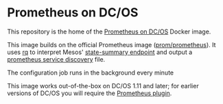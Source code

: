 # Prometheus on DC/OS

This repository is the home of the [Prometheus on DC/OS][1] Docker image. 

This image builds on the official Prometheus image ([prom/prometheus][2]). It uses [rq](https://github.com/dflemstr/rq)
to interpret Mesos' [state-summary endpoint][3] and output a [prometheus service discovery][4] file. 

The configuration job runs in the background every minute

This image works out-of-the-box on DC/OS 1.11 and later; for earlier versions of DC/OS you will require the
[Prometheus plugin][5].

[1]: https://hub.docker.com/r/philipnrmn/prometheus-on-dcos/ 
[2]: https://hub.docker.com/r/prom/prometheus
[3]: http://mesos.apache.org/documentation/latest/endpoints/master/state-summary/
[4]: https://prometheus.io/docs/prometheus/latest/configuration/configuration/#%3Cfile_sd_config%3E
[5]: https://github.com/dcos/dcos-metrics/tree/master/plugins/prometheus

